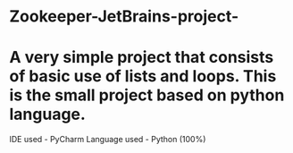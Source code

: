 # Zookeeper-JetBrains-project-
A very simple project that consists of basic use of lists and loops.
This is the small project based on python language.
=========

IDE used - PyCharm
Language used - Python (100%)
